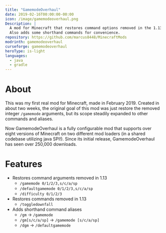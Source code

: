 ```yaml
---
title: "GamemodeOverhaul"
date: 2019-02-16T00:00:00-00:00
icon: /image/gamemodeoverhaul.png
Description: |
  A mod for Minecraft that restores command options removed in the 1.13 update.
  Also adds some shorthand commands for convenience.
repository: https://github.com/marcus8448/MinecraftMods
modrinth: gamemodeoverhaul
curseforge: gamemodeoverhaul
heroType: is-light
languages:
  - java
  - gradle
---
```


# About

This was my first real mod for Minecraft, made in February 2019.
Created in about two weeks, the original goal of this mod was just restore the removed integer `/gamemode` arguments,
but its scope steadily expanded to other commands and aliases.

Now GamemodeOverhaul is a fully configurable mod
that supports over eight versions of Minecraft on two different mod loaders (in a shared codebase utilizing java SPI!).
Since its initial release, GamemodeOverhaul has seen over 250,000 downloads.

# Features

* Restores command arguments removed in 1.13
  * `/gamemode 0/1/2/3,s/c/a/sp`
  * `/defaultgamemode 0/1/2/3,s/c/a/sp`
  * `/difficulty 0/1/2/3`
* Restores commands removed in 1.13
  * `/toggledownfall`
* Adds shorthand command aliases
  * `/gm` -> `/gamemode`
  * `/gm[s/c/a/sp]` -> `/gamemode [s/c/a/sp]`
  * `/dgm` -> `/defaultgamemode`
